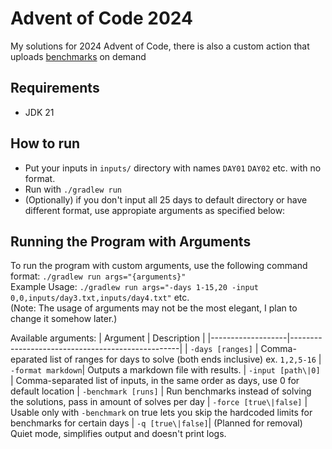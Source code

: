 # Advent of Code 2024

My solutions for 2024 Advent of Code, there is also a custom action that uploads [benchmarks](https://github.com/wezik/aoc-2024/blob/benchmarks/results.md) on demand

## Requirements
- JDK 21

## How to run
- Put your inputs in `inputs/` directory with names `DAY01` `DAY02` etc. with no format.
- Run with `./gradlew run`
- (Optionally) if you don't input all 25 days to default directory or have different format, use appropiate arguments as specified below:

## Running the Program with Arguments
To run the program with custom arguments, use the following command format: `./gradlew run args="{arguments}"`  
Example Usage: `./gradlew run args="-days 1-15,20 -input 0,0,inputs/day3.txt,inputs/day4.txt"` etc.  
(Note: The usage of arguments may not be the most elegant, I plan to change it somehow later.)

Available arguments:
| Argument          | Description                                      |
|-------------------|--------------------------------------------------|
| `-days [ranges]`  | Comma-eparated list of ranges for days to solve (both ends inclusive) ex. `1,2,5-16`
| `-format markdown`| Outputs a markdown file with results.
| `-input [path\|0]`   | Comma-separated list of inputs, in the same order as days, use 0 for default location
| `-benchmark [runs]` | Run benchmarks instead of solving the solutions, pass in amount of solves per day
| `-force [true\|false]` | Usable only with `-benchmark` on true lets you skip the hardcoded limits for benchmarks for certain days
| `-q [true\|false]`| (Planned for removal) Quiet mode, simplifies output and doesn't print logs.  
